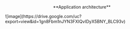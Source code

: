 <p align="center">
  **Application architecture**
</p>
![image](https://drive.google.com/uc?export=view&id=1gn8Fbm1nJYN3FXIQvIDyX5BNY_BLC93v)
